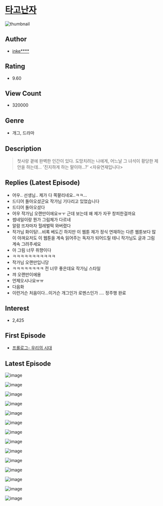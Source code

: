 # [타고난자](https://comic.naver.com/bestChallenge/list?titleId=753802)
![thumbnail](https://image-comic.pstatic.net/user_contents_data/challenge_comic/2020/12/31/333980/thumbnail_202x1648293cc62_00c7_4f30_911b_48dbb45bd7a8_00005128.JPEG)

## Author
- [inke****](https://comic.naver.com/artistTitle?id=333980)

## Rating
- 9.60

## View Count
- 320000

## Genre
- 개그, 드라마

## Description
> 첫사랑 곁에 완벽한 인간이 있다. 도망치려는 나에게, 어느날 그 녀석이 황당한 제안을 하는데... '진지하게 하는 말이야...?' <자유연재입니다>

## Replies (Latest Episode)
- 어우.. 선생님.. 제가 다 쪽팔리네요..ㅋㅋ...
- 드디어 돌아오셨군요 작가님 기다리고 있었습니다
- 드디어 돌아오셨다
- 어우 작가님 오랜만이에요ㅠㅜ 근데 보는데 왜 제가 자꾸 창피한걸까요
- 썸네일이랑 뭔가 그림체가 다르네
- 알람 뜨자마자 헐레벌떡 와버렸다
- 작가님 화이팅!...비록 베도긴 하지만 이 웹툰 제가 정식 연재하는 다른 웹툰보다 많이 아껴요저도 이 웹툰을 계속 읽어주는 독자가 되어드릴 테니 작가님도 글과 그림 계속 그려주세요
- 아 그림 너무 취향이다
- ㅋㅋㅋㅋㅋㅋㅋㅋㅋㅋㅋ
- 작가님 오랜만입니당
- ㅋㅋㅋㅋㅋㅋㅋㅋ 전 너무 좋은데요 작가님 스타일
- 꺄 오랜만이에용
- 언제오시나요ㅠㅠ
- 다음화
- 이런거슨 처음이다...이거슨 개그인가 로멘스인가 .... 정주행 완료

## Interest
- 2,425

## First Episode
- [프롤로그- 우리의 시대](https://comic.naver.com/bestChallenge/detail?titleId=753802&no=1)

## Latest Episode
![image](https://image-comic.pstatic.net/user_contents_data/challenge_comic/2021/07/16/333980/upload_7305741531726635571.jpeg)

![image](https://image-comic.pstatic.net/user_contents_data/challenge_comic/2021/07/16/333980/upload_7148678494769144370.jpeg)

![image](https://image-comic.pstatic.net/user_contents_data/challenge_comic/2021/07/16/333980/upload_3691044279707645282.jpeg)

![image](https://image-comic.pstatic.net/user_contents_data/challenge_comic/2021/07/16/333980/upload_4050759403533919795.jpeg)

![image](https://image-comic.pstatic.net/user_contents_data/challenge_comic/2021/07/16/333980/upload_3832620874934137906.jpeg)

![image](https://image-comic.pstatic.net/user_contents_data/challenge_comic/2021/07/16/333980/upload_3617341806828794929.jpeg)

![image](https://image-comic.pstatic.net/user_contents_data/challenge_comic/2021/07/16/333980/upload_3487302759989129527.jpeg)

![image](https://image-comic.pstatic.net/user_contents_data/challenge_comic/2021/07/16/333980/upload_3905296398838739041.jpeg)

![image](https://image-comic.pstatic.net/user_contents_data/challenge_comic/2021/07/16/333980/upload_4049354214788444728.jpeg)

![image](https://image-comic.pstatic.net/user_contents_data/challenge_comic/2021/07/16/333980/upload_7004049826193289784.jpeg)

![image](https://image-comic.pstatic.net/user_contents_data/challenge_comic/2021/07/16/333980/upload_4062921105893438512.jpeg)

![image](https://image-comic.pstatic.net/user_contents_data/challenge_comic/2021/07/16/333980/upload_3760899551085748580.jpeg)

![image](https://image-comic.pstatic.net/user_contents_data/challenge_comic/2021/07/16/333980/upload_7003442007501713460.jpeg)

![image](https://image-comic.pstatic.net/user_contents_data/challenge_comic/2021/07/16/333980/upload_3559360152865301809.jpeg)

